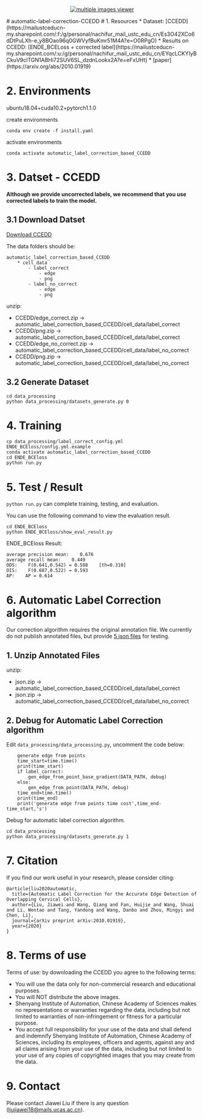 <p align="center">
<a href="https://github.com/nachifur/automatic-label-correction-CCEDD" target="_blank">
<img align="center" alt="multiple images viewer" src="https://github.com/nachifur/automatic-label-correction-CCEDD/blob/master/CCEDD.jpg" />
</a>
</p>
# automatic-label-correction-CCEDD
# 1. Resources
* Dataset: [CCEDD](https://mailustceducn-my.sharepoint.com/:f:/g/personal/nachifur_mail_ustc_edu_cn/Es3O42XCo6dDtPuLXh-e_y8BOao96q0GWVyfBuKmr51M4A?e=O0RPgO)
* Results on CCEDD: [ENDE_BCELoss + corrected label](https://mailustceducn-my.sharepoint.com/:u:/g/personal/nachifur_mail_ustc_edu_cn/EYqcLCKYIyBCkuV9clTGN1ABHi72SUV6SL_dzdnLookx2A?e=eFxUHt)
* [paper](https://arxiv.org/abs/2010.01919)

# 2. Environments
ubuntu18.04+cuda10.2+pytorch1.1.0

create environments
```
conda env create -f install.yaml
```
activate environments
```
conda activate automatic_label_correction_based_CCEDD
```
# 3. Datset - CCEDD
**Although we provide uncorrected labels, we recommend that you use corrected labels to train the model.**
## 3.1 Download Datset
[Download CCEDD](https://mailustceducn-my.sharepoint.com/:f:/g/personal/nachifur_mail_ustc_edu_cn/Es3O42XCo6dDtPuLXh-e_y8BOao96q0GWVyfBuKmr51M4A?e=O0RPgO)

The data folders should be:
```
automatic_label_correction_based_CCEDD
    * cell_data
        - label_correct
            - edge
            - png
        - label_no_correct
            - edge
            - png
```
unzip: 
* CCEDD/edge_correct.zip -> automatic_label_correction_based_CCEDD/cell_data/label_correct
* CCEDD/png.zip -> automatic_label_correction_based_CCEDD/cell_data/label_correct
* CCEDD/edge_no_correct.zip -> automatic_label_correction_based_CCEDD/cell_data/label_no_correct
* CCEDD/png.zip -> automatic_label_correction_based_CCEDD/cell_data/label_no_correct

## 3.2 Generate Dataset
```
cd data_processing
python data_processing/datasets_generate.py 0
```

# 4. Training
```
cp data_processing/label_correct_config.yml ENDE_BCEloss/config.yml.example
conda activate automatic_label_correction_based_CCEDD
cd ENDE_BCEloss
python run.py
```
# 5. Test / Result
`python run.py` can complete training, testing, and evaluation. 

You can use the following command to view the evaluation result.
```
cd ENDE_BCEloss
python ENDE_BCEloss/show_eval_result.py
```
ENDE_BCEloss Result:
```
average precision mean:    0.676
average recall mean:    0.449
ODS:    F(0.641,0.542) = 0.588    [th=0.310]
OIS:    F(0.687,0.522) = 0.593
AP:    AP = 0.614
```
# 6. Automatic Label Correction algorithm
Our correction algorithm requires the original annotation file. We currently do not publish annotated files, but provide [5 json files](https://mailustceducn-my.sharepoint.com/:u:/g/personal/nachifur_mail_ustc_edu_cn/EcMzbZ5P6d5LhsczwZLqsNABKy-5zNsaERh6hA3XbatEDA?e=ydMerP) for testing. 
## 1. Unzip Annotated Files
unzip: 
* json.zip -> automatic_label_correction_based_CCEDD/cell_data/label_correct
* json.zip -> automatic_label_correction_based_CCEDD/cell_data/label_no_correct
## 2. Debug for Automatic Label Correction algorithm
Edit `data_processing/data_processing.py`, uncomment the code below:
```
    generate edge from points
    time_start=time.time()
    print(time_start)
    if label_correct:
        gen_edge_from_point_base_gradient(DATA_PATH, debug)
    else:
        gen_edge_from_point(DATA_PATH, debug)
    time_end=time.time()
    print(time_end)
    print('generate edge from points time cost',time_end-time_start,'s')
```
Debug for automatic label correction algorithm.
```
cd data_processing
python data_processing/datasets_generate.py 1
```
# 7. Citation
If you find our work useful in your research, please consider citing:
```
@article{liu2020automatic,
  title={Automatic Label Correction for the Accurate Edge Detection of Overlapping Cervical Cells},
  author={Liu, Jiawei and Wang, Qiang and Fan, Huijie and Wang, Shuai and Li, Wentao and Tang, Yandong and Wang, Danbo and Zhou, Mingyi and Chen, Li},
  journal={arXiv preprint arXiv:2010.01919},
  year={2020}
}
```
# 8. Terms of use 
Terms of use: by downloading the CCEDD you agree to the following terms:

- You will use the data only for non-commercial research and educational purposes.
- You will NOT distribute the above images.
- Shenyang Institute of Automation, Chinese Academy of Sciences makes no representations or warranties regarding the data, including but not limited to warranties of non-infringement or fitness for a particular purpose.
- You accept full responsibility for your use of the data and shall defend and indemnify Shenyang Institute of Automation, Chinese Academy of Sciences, including its employees, officers and agents, against any and all claims arising from your use of the data, including but not limited to your use of any copies of copyrighted images that you may create from the data.

# 9. Contact
Please contact Jiawei Liu if there is any question (liujiawei18@mails.ucas.ac.cn).
